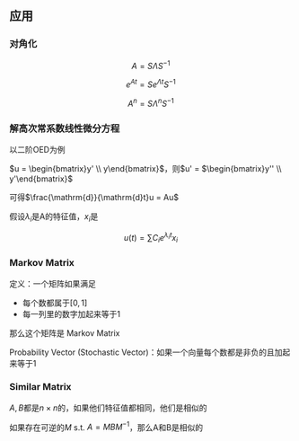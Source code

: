 ## 应用

### 对角化

$$A = S \Lambda S^{-1} $$

$$e^{At} = Se^{\Lambda t}S^{-1}$$

$$A^n = S\Lambda^nS^{-1}$$

### 解高次常系数线性微分方程

以二阶OED为例

$u = \begin{bmatrix}y' \\ y\end{bmatrix}$，则$u' = $\begin{bmatrix}y'' \\ y'\end{bmatrix}$

可得$\frac{\mathrm{d}}{\mathrm{d}t}u = Au$

假设$\lambda_{i}$是A的特征值，$x_{i}$是

$$u(t) = \sum C_{i}e^{\lambda_{i}t}x_{i}$$

### Markov Matrix

定义：一个矩阵如果满足

- 每个数都属于$[0, 1]$
- 每一列里的数字加起来等于1

那么这个矩阵是 Markov Matrix

Probability Vector (Stochastic Vector)：如果一个向量每个数都是非负的且加起来等于1

### Similar Matrix

$A, B$都是$n\times n$的，如果他们特征值都相同，他们是相似的

如果存在可逆的$M$ s.t. $A=MBM^{-1}$，那么A和B是相似的

